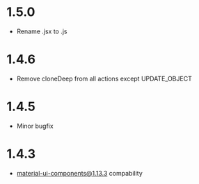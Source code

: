 1.5.0
================================================
- Rename .jsx to .js

1.4.6
================================================
- Remove cloneDeep from all actions except UPDATE_OBJECT 

1.4.5
================================================
- Minor bugfix

1.4.3
================================================

- material-ui-components@1.13.3 compability
